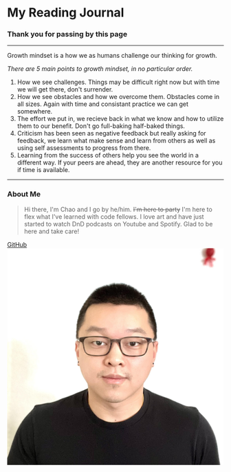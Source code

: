 # My Reading Journal

### Thank you for passing by this page

___

Growth mindset is a how we as humans challenge our thinking for growth. 

*There are 5 main points to growth mindset, in no particular order.* 
1. How we see challenges. Things may be difficult right now but with time we will get there, don't surrender.
2. How we see obstacles and how we overcome them. Obstacles come in all sizes. Again with time and consistant practice we can get somewhere.
3. The effort we put in, we recieve back in what we know and how to utilize them to our benefit. Don't go full-baking half-baked things.
4. Criticism has been seen as negative feedback but really asking for feedback, we learn what make sense and learn from others as well as using self assessments to progress from there. 
5. Learning from the success of others help you see the world in a different way. If your peers are ahead, they are another resource for you if time is available.

___

### About Me
> Hi there, I'm Chao and I go by he/him. ~~I'm here to party~~ I'm here to flex what I've learned with code fellows. I love art and have just started to watch DnD podcasts on Youtube and Spotify. Glad to be here and take care!


[GitHub](https://github.com/AlexSaeChao)
![Photo of Chao, Short black hair, glasses, black shirt, black studded earrings, smirk](portrait.jpg)
